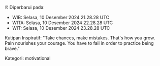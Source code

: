 ⏰ Diperbarui pada:
- WIB: Selasa, 10 Desember 2024 21.28.28 UTC
- WITA: Selasa, 10 Desember 2024 22.28.28 UTC
- WIT: Selasa, 10 Desember 2024 23.28.28 UTC

Kutipan Inspiratif:
"Take chances, make mistakes. That's how you grow. Pain nourishes your courage. You have to fail in order to practice being brave."


Kategori: motivational

